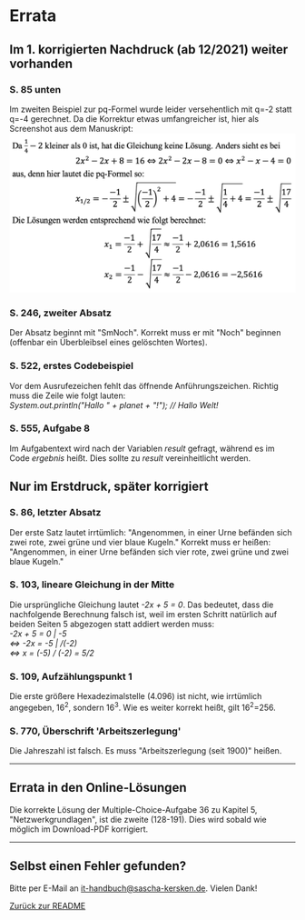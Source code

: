 # Errata #
## Im 1. korrigierten Nachdruck (ab 12/2021) weiter vorhanden ##
### S. 85 unten ###
Im zweiten Beispiel zur pq-Formel wurde leider versehentlich mit q=-2 statt q=-4 gerechnet. Da die Korrektur etwas umfangreicher ist, hier als Screenshot aus dem Manuskript:<br />
![Korrektur des zweiten pq-Formel-Beispiels von S. 85 unten](pq-korrektur.png)
### S. 246, zweiter Absatz ###
Der Absatz beginnt mit "SmNoch". Korrekt muss er mit "Noch" beginnen (offenbar ein Überbleibsel eines gelöschten Wortes).
### S. 522, erstes Codebeispiel ###
Vor dem Ausrufezeichen fehlt das öffnende Anführungszeichen. Richtig muss die Zeile wie folgt lauten:<br />
*System.out.println("Hallo " + planet + "!"); // Hallo Welt!*
### S. 555, Aufgabe 8 ###
Im Aufgabentext wird nach der Variablen *result* gefragt, während es im Code *ergebnis* heißt. Dies sollte zu *result* vereinheitlicht werden.
## Nur im Erstdruck, später korrigiert ##
### S. 86, letzter Absatz ###
Der erste Satz lautet irrtümlich: "Angenommen, in einer Urne befänden sich zwei rote, zwei grüne und vier blaue Kugeln."
Korrekt muss er heißen: "Angenommen, in einer Urne befänden sich vier rote, zwei grüne und zwei blaue Kugeln."
### S. 103, lineare Gleichung in der Mitte ###
Die ursprüngliche Gleichung lautet *-2x + 5 = 0*. Das bedeutet, dass die nachfolgende Berechnung falsch ist, weil im ersten Schritt natürlich auf beiden Seiten 5 abgezogen statt addiert werden muss:<br />
*-2x + 5 = 0 | -5*<br />
*<=> -2x = -5 | /(-2)*<br />
*<=> x = (-5) / (-2) = 5/2*
### S. 109, Aufzählungspunkt 1 ###
Die erste größere Hexadezimalstelle (4.096) ist nicht, wie irrtümlich angegeben, 16<sup>2</sup>, sondern 16<sup>3</sup>. Wie es weiter korrekt heißt, gilt 16<sup>2</sup>=256.
### S. 770, Überschrift 'Arbeitszerlegung' ###
Die Jahreszahl ist falsch. Es muss "Arbeitszerlegung (seit 1900)" heißen.

---
## Errata in den Online-Lösungen ##
Die korrekte Lösung der Multiple-Choice-Aufgabe 36 zu Kapitel 5, "Netzwerkgrundlagen", ist die zweite (128-191). Dies wird sobald wie möglich im Download-PDF korrigiert.

---

## Selbst einen Fehler gefunden? ##
Bitte per E-Mail an [it-handbuch@sascha-kersken.de](mailto:it-handbuch@sascha-kersken.de). Vielen Dank!

[Zurück zur README](README.md)
